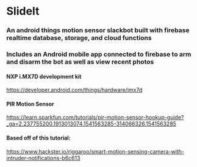 # SlideIt
### An android things motion sensor slackbot built with firebase realtime database, storage, and cloud functions

### Includes an Android mobile app connected to firebase to arm and disarm the bot as well as view recent photos

#### NXP i.MX7D development kit
https://developer.android.com/things/hardware/imx7d

#### PIR Motion Sensor
https://learn.sparkfun.com/tutorials/pir-motion-sensor-hookup-guide?_ga=2.237755200.1913013074.1541563285-314066326.1541563285

#### Based off of this tutorial:
https://www.hackster.io/riggaroo/smart-motion-sensing-camera-with-intruder-notifications-b6c613
